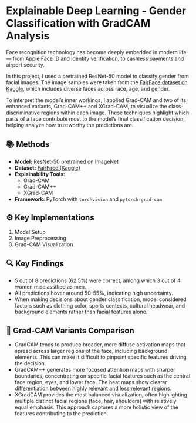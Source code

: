 # Explainable Deep Learning - Gender Classification with GradCAM Analysis

Face recognition technology has become deeply embedded in modern life — from Apple Face ID and identity verification, to cashless payments and airport security. 

In this project, I used a pretrained ResNet-50 model to classify gender from facial images. The image samples were taken from the [FairFace dataset on Kaggle](https://www.kaggle.com/datasets/abdulwasay551/fairface-race), which includes diverse faces across race, age, and gender.

To interpret the model’s inner workings, I applied Grad-CAM and two of its enhanced variants, Grad-CAM++ and XGrad-CAM, to visualize the class-discriminative regions within each image. These techniques highlight which parts of a face contribute most to the model’s final classification decision, helping analyze how trustworthy the predictions are. 

## 📚 Methods

* **Model:** ResNet-50 pretrained on ImageNet
* **Dataset:** [FairFace (Kaggle)](https://www.kaggle.com/datasets/abdulwasay551/fairface-race)
* **Explainability Tools:**
  * Grad-CAM
  * Grad-CAM++
  * XGrad-CAM
* **Framework:** PyTorch with `torchvision` and `pytorch-grad-cam`

## ⚙️ Key Implementations

1. Model Setup
2. Image Preprocessing
3. Grad-CAM Visualization

## 🔍 Key Findings

- 5 out of 8 predictions (62.5%) were correct, among which 3 out of 4 women misclassified as men.
- All predictions hover around 50-55%, indicating high uncertainty.
- When making decisions about gender classification, model considered factors such as clothing color, sports contexts, cultural headwear, and background elements rather than facial features alone.

## 🔬 Grad-CAM Variants Comparison
- GradCAM tends to produce broader, more diffuse activation maps that spread across larger regions of the face, including background elements. This can make it difficult to pinpoint specific features driving the decision.
- GradCAM++ generates more focused attention maps with sharper boundaries, concentrating on specific facial features such as the central face region, eyes, and lower face. The heat maps show clearer differentiation between highly relevant and less relevant regions.
- XGradCAM provides the most balanced visualization, often highlighting multiple distinct facial regions (face, hair, shoulders) with relatively equal emphasis. This approach captures a more holistic view of the features contributing to the prediction.
